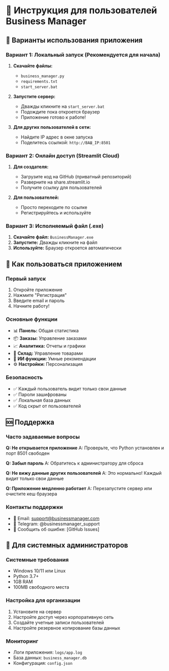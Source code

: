# 👥 Инструкция для пользователей Business Manager

## 🚀 Варианты использования приложения

### Вариант 1: Локальный запуск (Рекомендуется для начала)

1. **Скачайте файлы:**
   - `business_manager.py`
   - `requirements.txt` 
   - `start_server.bat`

2. **Запустите сервер:**
   - Дважды кликните на `start_server.bat`
   - Подождите пока откроется браузер
   - Приложение готово к работе!

3. **Для других пользователей в сети:**
   - Найдите IP адрес в окне запуска
   - Поделитесь ссылкой: `http://ВАШ_IP:8501`

### Вариант 2: Онлайн доступ (Streamlit Cloud)

1. **Для создателя:**
   - Загрузите код на GitHub (приватный репозиторий)
   - Разверните на share.streamlit.io
   - Получите ссылку для пользователей

2. **Для пользователей:**
   - Просто переходите по ссылке
   - Регистрируйтесь и используйте

### Вариант 3: Исполняемый файл (.exe)

1. **Скачайте файл:** `BusinessManager.exe`
2. **Запустите:** Дважды кликните на файл
3. **Используйте:** Браузер откроется автоматически

## 📱 Как пользоваться приложением

### Первый запуск
1. Откройте приложение
2. Нажмите "Регистрация"
3. Введите email и пароль
4. Начните работу!

### Основные функции
- 📊 **Панель:** Общая статистика
- 📦 **Заказы:** Управление заказами
- 📈 **Аналитика:** Отчеты и графики
- 🏪 **Склад:** Управление товарами
- 🧠 **ИИ функции:** Умные рекомендации
- ⚙️ **Настройки:** Персонализация

### Безопасность
- ✅ Каждый пользователь видит только свои данные
- ✅ Пароли зашифрованы
- ✅ Локальная база данных
- ✅ Код скрыт от пользователей

## 🆘 Поддержка

### Часто задаваемые вопросы

**Q: Не открывается приложение**
A: Проверьте, что Python установлен и порт 8501 свободен

**Q: Забыл пароль**
A: Обратитесь к администратору для сброса

**Q: Не вижу данные других пользователей**
A: Это нормально! Каждый видит только свои данные

**Q: Приложение медленно работает**
A: Перезапустите сервер или очистите кеш браузера

### Контакты поддержки
- 📧 Email: support@businessmanager.com
- 💬 Telegram: @businessmanager_support
- 🐛 Сообщить об ошибке: [GitHub Issues]

## 🔧 Для системных администраторов

### Системные требования
- Windows 10/11 или Linux
- Python 3.7+
- 1GB RAM
- 100MB свободного места

### Настройка для организации
1. Установите на сервер
2. Настройте доступ через корпоративную сеть
3. Создайте учетные записи пользователей
4. Настройте резервное копирование базы данных

### Мониторинг
- Логи приложения: `logs/app.log`
- База данных: `business_manager.db`
- Конфигурация: `config.json`

